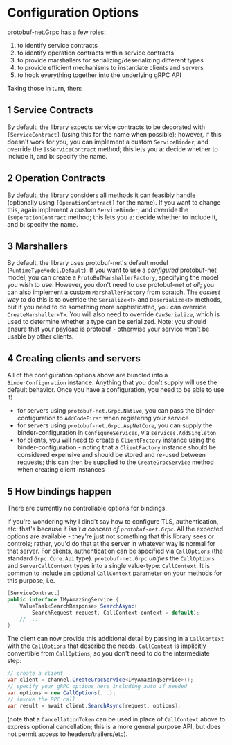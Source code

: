 # Configuration Options

protobuf-net.Grpc has a few roles:

1. to identify service contracts
2. to identify operation contracts within service contracts
3. to provide marshallers for serializing/deserializing different types
4. to provide efficient mechanisms to instantiate clients and servers
5. to hook everything together into the underlying gRPC API

Taking those in turn, then:

## 1 Service Contracts

By default, the library expects service contracts to be decorated with `[ServiceContract]` (using this for the name when possible); however, if this doesn't work for you,
you can implement a custom `ServiceBinder`, and override the `IsServiceContract` method; this lets you a: decide whether to include
it, and b: specify the name.

## 2 Operation Contracts

By default, the library considers all methods it can feasibly handle (optionally using `[OperationContract]` for the name). If you want to change this,
again implement a custom `ServiceBinder`, and override the `IsOperationContract` method; this lets you a: decide whether to include
it, and b: specify the name.

## 3 Marshallers

By default, the library uses protobuf-net's default model (`RuntimeTypeModel.Default`). If you want to use a *configured* protobuf-net model, you can
create a `ProtoBufMarshallerFactory`, specifying the model you wish to use. However, you don't need to use protobuf-net *at all*; you can also implement
a custom `MarshallerFactory` from scratch. The *easiest* way to do this is to override the `Serialize<T>` and `Deserialize<T>` methods, but if you need
to do something more sophisticated, you can override `CreateMarshaller<T>`. You will also need to override `CanSerialize`, which is used to determine
whether a type can be serialized. Note: you should ensure that your payload is protobuf - otherwise your service won't be usable by other clients.

## 4 Creating clients and servers

All of the configuration options above are bundled into a `BinderConfiguration` instance. Anything that you don't supply will use the default behavior.
Once you have a configuration, you need to be able to use it!

- for servers using `protobuf-net.Grpc.Native`, you can pass the binder-configuration to `AddCodeFirst` when registering your service
- for servers using `protobuf-net.Grpc.AspNetCore`, you can supply the binder-configuration in `ConfigureServices`, via `services.AddSingleton`
- for clients, you will need to create a `ClientFactory` instance using the binder-configuration - noting that a `ClientFactory` instance should be considered expensive
and should be stored and re-used between requests; this can then be supplied to the `CreateGrpcService` method when creating client instances

## 5 How bindings happen

There are currently no controllable options for bindings.

If you're wondering why I dind't say how to configure TLS, authentication, etc: that's because it *isn't a concern of `protobuf-net.Grpc`*. All the
expected options are available - they're just not something that this library sees or controls; rather, you'd do that at the server in whatever way
is normal for that server. For clients, authentication can be specified via `CallOptions` (the standard `Grpc.Core.Api` type). `protobuf-net.Grpc` *unifies*
the `CallOptions` and `ServerCallContext` types into a single value-type: `CallContext`. It is common to include an optional `CallContext` parameter
on your methods for this purpose, i.e.

``` c#
[ServiceContract]
public interface IMyAmazingService {
    ValueTask<SearchResponse> SearchAsync(
	    SearchRequest request, CallContext context = default);
    // ...
}
```

The client can now provide this additional detail by passing in a `CallContext` with the `CallOptions` that describe the needs. `CallContext` is implicitly
convertible from `CallOptions`, so you don't need to do the intermediate step:

``` c#
// create a client
var client = channel.CreateGrpcService<IMyAmazingService>();
// specify your gRPC options here including auth if needed
var options = new CallOptions(...);
// invoke the RPC call
var result = await client.SearchAsync(request, options);
```

(note that a `CancellationToken` can be used in place of `CallContext` above to express optional cancellation; this is a more general purpose API, but does not permit access to headers/trailers/etc).